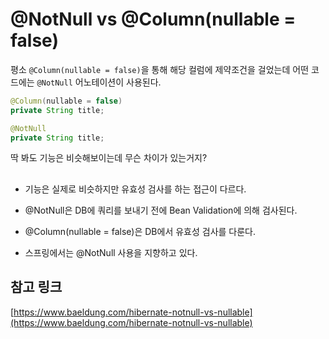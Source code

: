 # @NotNull vs @Column(nullable = false)

평소 `@Column(nullable = false)`을 통해 해당 컬럼에 제약조건을 걸었는데 어떤 코드에는 `@NotNull` 어노테이션이 사용된다.

```java
@Column(nullable = false)
private String title;
```

```java
@NotNull
private String title;
```

딱 봐도 기능은 비슷해보이는데 무슨 차이가 있는거지?

## 

- 기능은 실제로 비슷하지만 유효성 검사를 하는 접근이 다르다.

- @NotNull은 DB에 쿼리를 보내기 전에 Bean Validation에 의해 검사된다.

- @Column(nullable = false)은 DB에서 유효성 검사를 다룬다.

- 스프링에서는 @NotNull 사용을 지향하고 있다.

## 참고 링크
[https://www.baeldung.com/hibernate-notnull-vs-nullable](https://www.baeldung.com/hibernate-notnull-vs-nullable)
